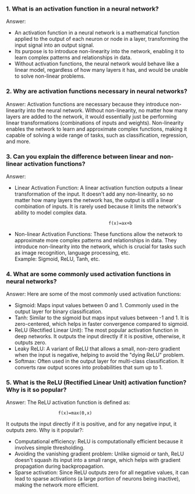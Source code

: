 ### 1. What is an activation function in a neural network?
Answer:
- An activation function in a neural network is a mathematical function applied to the output of each neuron or node in a layer, transforming the input signal into an output signal.
- Its purpose is to introduce non-linearity into the network, enabling it to learn complex patterns and relationships in data.
- Without activation functions, the neural network would behave like a linear model, regardless of how many layers it has, and would be unable to solve non-linear problems.

### 2. Why are activation functions necessary in neural networks?
Answer:
Activation functions are necessary because they introduce non-linearity into the neural network. Without non-linearity, no matter how many layers are added to the network, it would essentially just be performing linear transformations (combinations of inputs and weights). Non-linearity enables the network to learn and approximate complex functions, making it capable of solving a wide range of tasks, such as classification, regression, and more.

### 3. Can you explain the difference between linear and non-linear activation functions?
Answer:
  - Linear Activation Function: A linear activation function outputs a linear transformation of the input. It doesn't add any non-linearity, so no matter how many layers the network has, the output is still a linear combination of inputs. It is rarely used because it limits the network's ability to model complex data.

                                            f(x)=ax+b

  - Non-linear Activation Functions: These functions allow the network to approximate more complex patterns and relationships in data. They introduce non-linearity into the network, which is crucial for tasks such as image recognition, language processing, etc.<br>
Example: Sigmoid, ReLU, Tanh, etc.

### 4. What are some commonly used activation functions in neural networks?
Answer:
Here are some of the most commonly used activation functions:

  - Sigmoid: Maps input values between 0 and 1. Commonly used in the output layer for binary classification.
  - Tanh: Similar to the sigmoid but maps input values between -1 and 1. It is zero-centered, which helps in faster convergence compared to sigmoid.
  - ReLU (Rectified Linear Unit): The most popular activation function in deep networks. It outputs the input directly if it is positive, otherwise, it outputs zero.
  - Leaky ReLU: A variant of ReLU that allows a small, non-zero gradient when the input is negative, helping to avoid the "dying ReLU" problem.
  - Softmax: Often used in the output layer for multi-class classification. It converts raw output scores into probabilities that sum up to 1.

### 5. What is the ReLU (Rectified Linear Unit) activation function? Why is it so popular?
Answer:
The ReLU activation function is defined as:

                        f(x)=max(0,x)
It outputs the input directly if it is positive, and for any negative input, it outputs zero.
Why is it popular?:
  + Computational efficiency: ReLU is computationally efficient because it involves simple thresholding.
  + Avoiding the vanishing gradient problem: Unlike sigmoid or tanh, ReLU doesn't squash its input into a small range, which helps with gradient propagation during backpropagation.
  + Sparse activation: Since ReLU outputs zero for all negative values, it can lead to sparse activations (a large portion of neurons being inactive), making the network more efficient.
